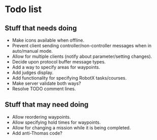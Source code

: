 # Todo list

## Stuff that needs doing
* Make icons available when offline.
* Prevent client sending controller/non-controller messages when in auto/manual mode.
* Allow for multiple clients (notify about parameter/setting changes).
* Decide upon protocol buffer message types.
* Add a way to specify areas for waypoints.
* Add judges display.
* Add functionality for specifying RobotX tasks/courses.
* Make server validate both ways?
* Resolve TODO comment lines.

## Stuff that may need doing
* Allow reordering waypoints.
* Allow specifying hold times for waypoints.
* Allow for changing a mission while it is being completed.
* Add anti-Thomas code?
